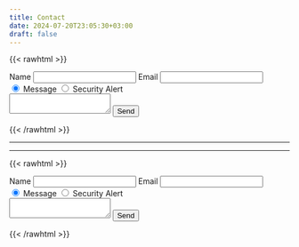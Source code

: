 ```yaml
---
title: Contact
date: 2024-07-20T23:05:30+03:00
draft: false
---
```


{{< rawhtml >}}

<form id="contact-form" action="https://formspree.io/f/xkgwolez" method="POST">
    <label for="contact-name">Name</label>
    <input type="text" id="contact-name" name="name" required>
    <label for="contact-email">Email</label>
    <input type="email" id="contact-email" name="_replyto" required>
    <div class="radio-container">
        <input type="radio" id="message" name="message-type" value="Message" checked>
        <label for="message">Message</label>
        <input type="radio" id="security-alert" name="message-type" value="Security Alert">
        <label for="security-alert">Security Alert</label>
    </div>
    <textarea id="contact-message" name="message" required></textarea>
    <button type="submit" id="contact-submit">Send</button>
</form>

{{< /rawhtml >}}


---
---


{{< rawhtml >}}

<form id="contact-form" name="contact" method="POST" data-netlify="true">
    <label for="contact-name">Name</label>
    <input type="text" id="contact-name" name="name" required>
    <label for="contact-email">Email</label>
    <input type="email" id="contact-email" name="_replyto" required>
    <div class="radio-container">
        <input type="radio" id="message" name="message-type" value="Message" checked>
        <label for="message">Message</label>
        <input type="radio" id="security-alert" name="message-type" value="Security Alert">
        <label for="security-alert">Security Alert</label>
    </div>
    <textarea id="contact-message" name="message" required></textarea>
    <button type="submit" id="contact-submit">Send</button>
</form>

{{< /rawhtml >}}

